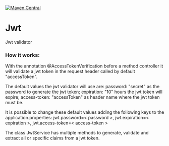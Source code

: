 [![Maven Central](https://maven-badges.herokuapp.com/maven-central/io.github.gonguasp/jwt/badge.svg)](https://maven-badges.herokuapp.com/maven-central/io.github.gonguasp/jwt)

# Jwt
Jwt validator

### How it works:
With the annotation @AccessTokenVerification before a 
method controller it will validate a jwt token in the
request header called by default "accessToken".

The default values the jwt validator will use are: 
password: "secret" as the password to generate the jwt token;
expiration: "10" hours the jwt token will expire;
access-token: "accessToken" as header name where the jwt token must be.

It is possible to change these default values adding the following keys
to the application.properties:
jwt.password=< password >, jwt.expiration=< expiration >,
jwt.access-token=< access-token >

The class JwtService has multiple methods to generate, validate 
and extract all or specific claims from a jwt token.